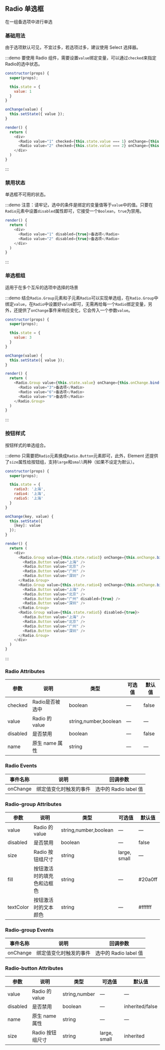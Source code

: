## Radio 单选框

在一组备选项中进行单选

### 基础用法

由于选项默认可见，不宜过多，若选项过多，建议使用 Select 选择器。

:::demo 要使用 Radio 组件，需要设置`value`绑定变量，可以通过`checked`来指定Radio的选中状态。

```js
constructor(props) {
  super(props);

  this.state = {
    value: 1
  }
}

onChange(value) {
  this.setState({ value });
}

render() {
  return (
    <div>
      <Radio value="1" checked={this.state.value === 1} onChange={this.onChange.bind(this)}>备选项</Radio>
      <Radio value="2" checked={this.state.value === 2} onChange={this.onChange.bind(this)}>备选项</Radio>
    </div>
  )
}
```
:::

### 禁用状态

单选框不可用的状态。

:::demo 注意：请牢记，选中的条件是绑定的变量值等于`value`中的值。只要在`Radio`元素中设置`disabled`属性即可，它接受一个`Boolean`，`true`为禁用。

```js
render() {
  return (
    <div>
      <Radio value="1" disabled={true}>备选项</Radio>
      <Radio value="2" disabled={true}>备选项</Radio>
    </div>
  )
}
```
:::

### 单选框组

适用于在多个互斥的选项中选择的场景

:::demo 结合`Radio.Group`元素和子元素`Radio`可以实现单选组，在`Radio.Group`中绑定`value`，在`Radio`中设置好`value`即可，无需再给每一个`Radio`绑定变量，另外，还提供了`onChange`事件来响应变化，它会传入一个参数`value`。

```js
constructor(props) {
  super(props);

  this.state = {
    value: 3
  }
}

onChange(value) {
  this.setState({ value });
}

render() {
  return (
    <Radio.Group value={this.state.value} onChange={this.onChange.bind(this)}>
      <Radio value="3">备选项</Radio>
      <Radio value="6">备选项</Radio>
      <Radio value="9">备选项</Radio>
    </Radio.Group>
  )
}
```
:::

### 按钮样式

按钮样式的单选组合。

:::demo 只需要把`Radio`元素换成`Radio.Button`元素即可，此外，Element 还提供了`size`属性给按钮组，支持`large`和`small`两种（如果不设定为默认）。

```js
constructor(props) {
  super(props);

  this.state = {
    radio3: '上海',
    radio4: '上海',
    radio5: '上海'
  }
}

onChange(key, value) {
  this.setState({
    [key]: value
  });
}

render() {
  return (
    <div>
      <Radio.Group value={this.state.radio3} onChange={this.onChange.bind(this, 'radio3')}>
        <Radio.Button value="上海" />
        <Radio.Button value="北京" />
        <Radio.Button value="广州" />
        <Radio.Button value="深圳" />
      </Radio.Group>
      <Radio.Group value={this.state.radio4} onChange={this.onChange.bind(this, 'radio4')}>
        <Radio.Button value="上海" />
        <Radio.Button value="北京" />
        <Radio.Button value="广州" disabled={true} />
        <Radio.Button value="深圳" />
      </Radio.Group>
      <Radio.Group value={this.state.radio5} disabled={true}>
        <Radio.Button value="上海" />
        <Radio.Button value="北京" />
        <Radio.Button value="广州" />
        <Radio.Button value="深圳" />
      </Radio.Group>
    </div>
  )
}
```
:::

### Radio Attributes
| 参数      | 说明    | 类型      | 可选值       | 默认值   |
|---------- |-------- |---------- |-------------  |-------- |
| checked     | Radio是否被选中   | boolean    |       —        |      false   |
| value     | Radio 的 value   | string,number,boolean    |       —        |      —   |
| disabled  | 是否禁用    | boolean   | — | false   |
| name | 原生 name 属性 | string    |      —         |     —    |

### Radio Events
| 事件名称 | 说明 | 回调参数 |
|---------- |-------- |---------- |
| onChange  | 绑定值变化时触发的事件 |  选中的 Radio label 值

### Radio-group Attributes
| 参数      | 说明    | 类型      | 可选值       | 默认值   |
|---------- |-------- |---------- |-------------  |-------- |
| value     | Radio 的 value   | string,number,boolean    |       —        |      —   |
| disabled  | 是否禁用    | boolean   | — | false   |
| size     | Radio 按钮组尺寸   | string  | large, small  |    —     |
| fill  | 按钮激活时的填充色和边框色    | string   | — | #20a0ff   |
| textColor  | 按钮激活时的文本颜色    | string   | — | #ffffff   |

### Radio-group Events
| 事件名称 | 说明 | 回调参数 |
|---------- |-------- |---------- |
| onChange  | 绑定值变化时触发的事件 |  选中的 Radio label 值  |

### Radio-button Attributes
| 参数      | 说明    | 类型      | 可选值       | 默认值   |
|---------- |-------- |---------- |-------------  |-------- |
| value     | Radio 的 value  | string,number  |        —       |     —    |
| disabled  | 是否禁用    | boolean   | — | inherited/false   |
| name      | 原生 name 属性 | string    |  —   |  —  |
| size      | Radio 按钮组尺寸   | string  | large, small | inherited |
